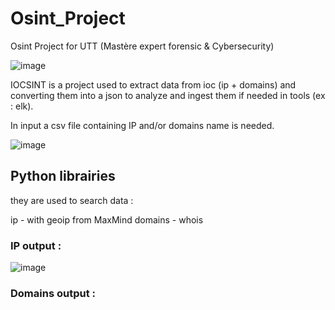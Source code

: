 # Osint_Project
Osint Project for UTT (Mastère expert forensic &amp; Cybersecurity)

![image](https://user-images.githubusercontent.com/50552002/176748975-615e85b8-11bb-4fb7-8706-5aa6ee8b03e2.png)


IOCSINT is a project used to extract data from ioc (ip + domains) and converting them into a json to analyze and ingest them if needed in tools (ex : elk).

In input a csv file containing IP and/or domains name is needed. 

![image](https://user-images.githubusercontent.com/50552002/176748128-980135ed-67e6-487a-8edd-ef6ef2042166.png)

## Python librairies 

they are used to search data :

ip - with geoip from MaxMind
domains - whois

### IP output :

![image](https://user-images.githubusercontent.com/50552002/176748646-5f5aff13-9258-4584-9350-abc2a022c84d.png)

### Domains output :
